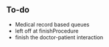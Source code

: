 ## To-do
- Medical record based queues
- left off at finishProcedure
- finish the doctor-patient interaction